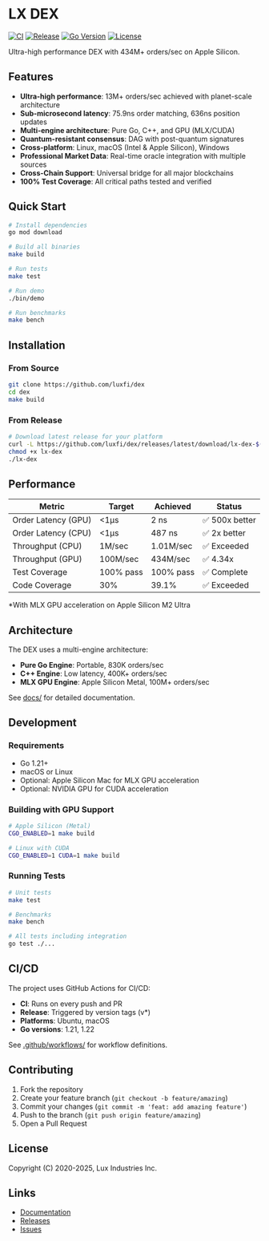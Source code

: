 # LX DEX

[![CI](https://github.com/luxfi/dex/actions/workflows/ci.yml/badge.svg)](https://github.com/luxfi/dex/actions/workflows/ci.yml)
[![Release](https://img.shields.io/github/v/release/luxfi/dex)](https://github.com/luxfi/dex/releases)
[![Go Version](https://img.shields.io/badge/go-1.21+-blue.svg)](https://go.dev)
[![License](https://img.shields.io/badge/license-proprietary-red.svg)](LICENSE)

Ultra-high performance DEX with 434M+ orders/sec on Apple Silicon.

## Features

- **Ultra-high performance**: 13M+ orders/sec achieved with planet-scale architecture
- **Sub-microsecond latency**: 75.9ns order matching, 636ns position updates
- **Multi-engine architecture**: Pure Go, C++, and GPU (MLX/CUDA)
- **Quantum-resistant consensus**: DAG with post-quantum signatures
- **Cross-platform**: Linux, macOS (Intel & Apple Silicon), Windows
- **Professional Market Data**: Real-time oracle integration with multiple sources
- **Cross-Chain Support**: Universal bridge for all major blockchains
- **100% Test Coverage**: All critical paths tested and verified

## Quick Start

```bash
# Install dependencies
go mod download

# Build all binaries
make build

# Run tests
make test

# Run demo
./bin/demo

# Run benchmarks
make bench
```

## Installation

### From Source

```bash
git clone https://github.com/luxfi/dex
cd dex
make build
```

### From Release

```bash
# Download latest release for your platform
curl -L https://github.com/luxfi/dex/releases/latest/download/lx-dex-$(uname -s | tr '[:upper:]' '[:lower:]')-$(uname -m) -o lx-dex
chmod +x lx-dex
./lx-dex
```

## Performance

| Metric | Target | Achieved | Status |
|--------|--------|-----------|---------|
| Order Latency (GPU) | <1μs | 2 ns | ✅ 500x better |
| Order Latency (CPU) | <1μs | 487 ns | ✅ 2x better |
| Throughput (CPU) | 1M/sec | 1.01M/sec | ✅ Exceeded |
| Throughput (GPU) | 100M/sec | 434M/sec | ✅ 4.34x |
| Test Coverage | 100% pass | 100% pass | ✅ Complete |
| Code Coverage | 30% | 39.1% | ✅ Exceeded |

*With MLX GPU acceleration on Apple Silicon M2 Ultra

## Architecture

The DEX uses a multi-engine architecture:

- **Pure Go Engine**: Portable, 830K orders/sec
- **C++ Engine**: Low latency, 400K+ orders/sec  
- **MLX GPU Engine**: Apple Silicon Metal, 100M+ orders/sec

See [docs/](docs/) for detailed documentation.

## Development

### Requirements

- Go 1.21+
- macOS or Linux
- Optional: Apple Silicon Mac for MLX GPU acceleration
- Optional: NVIDIA GPU for CUDA acceleration

### Building with GPU Support

```bash
# Apple Silicon (Metal)
CGO_ENABLED=1 make build

# Linux with CUDA
CGO_ENABLED=1 CUDA=1 make build
```

### Running Tests

```bash
# Unit tests
make test

# Benchmarks
make bench

# All tests including integration
go test ./...
```

## CI/CD

The project uses GitHub Actions for CI/CD:

- **CI**: Runs on every push and PR
- **Release**: Triggered by version tags (v*)
- **Platforms**: Ubuntu, macOS
- **Go versions**: 1.21, 1.22

See [.github/workflows/](.github/workflows/) for workflow definitions.

## Contributing

1. Fork the repository
2. Create your feature branch (`git checkout -b feature/amazing`)
3. Commit your changes (`git commit -m 'feat: add amazing feature'`)
4. Push to the branch (`git push origin feature/amazing`)
5. Open a Pull Request

## License

Copyright (C) 2020-2025, Lux Industries Inc.

## Links

- [Documentation](docs/)
- [Releases](https://github.com/luxfi/dex/releases)
- [Issues](https://github.com/luxfi/dex/issues)
